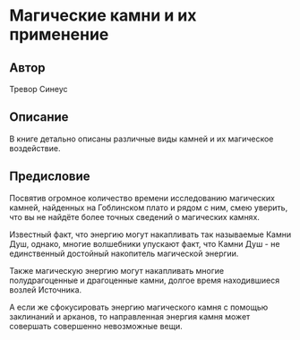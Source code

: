 # Магические камни и их применение

## Автор

Тревор Синеус

## Описание

В книге детально описаны различные виды камней и их магическое воздействие.

## Предисловие

Посвятив огромное количество времени исследованию магических камней, найденных на Гоблинском плато и рядом с ним, смею уверить, что вы не найдёте более точных сведений о магических камнях.

Известный факт, что энергию могут накапливать так называемые Камни Душ, однако, многие волшебники упускают факт, что Камни Душ - не единственный достойный накопитель магической энергии.

Также магическую энергию могут накапливать многие полудрагоценные и драгоценные камни, долгое время находившиеся возлей Источника.

А если же сфокусировать энергию магического камня с помощью заклинаний и арканов, то направленная энергия камня может совершать совершенно невозможные вещи.

